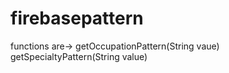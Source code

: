 # firebasepattern

functions are->
getOccupationPattern(String vaue)
getSpecialtyPattern(String value)